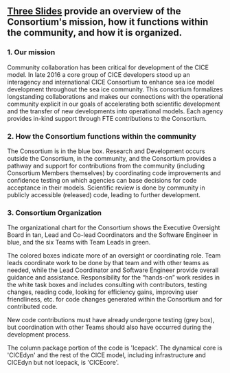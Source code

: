 ## [Three Slides](ftp://ftp.cgd.ucar.edu/archive/Model-Data/CICE/documents/OverviewSlidesDetails.pdf) provide an overview of the Consortium's mission, how it functions within the community, and how it is organized.

### 1. Our mission 

Community collaboration has been critical for development of the CICE model.
In late 2016 a core group of CICE developers stood up an interagency and international CICE Consortium to enhance sea ice model development throughout the sea ice community. This consortium formalizes longstanding collaborations and makes our connections with the operational community explicit in our goals of accelerating both scientific development and the transfer of new developments into operational models. Each agency provides in-kind support through FTE contributions to the Consortium.

### 2.  How the Consortium functions within the community

The Consortium is in the blue box. Research and Development occurs outside the Consortium, in the community, and the
Consortium provides a pathway and support for contributions from the community (including Consortium Members themselves)
by coordinating code improvements and confidence testing on which agencies can base decisions for code acceptance in their models. Scientific review is done by community in publicly accessible (released) code, leading to further development.


### 3. Consortium Organization

The organizational chart for the Consortium shows the Executive Oversight Board in tan, Lead and Co-lead Coordinators and the Software Engineer in blue, and the six Teams with Team Leads in green.  

The colored boxes indicate more of an oversight or coordinating role.  Team leads coordinate work to be done by that team and with other teams as needed, while the Lead Coordinator and Software Engineer provide overall guidance and assistance.  Responsibility for the “hands-on” work resides in the white task boxes and includes consulting with contributors, testing changes, reading code, looking for efficiency gains, improving user friendliness, etc. for code changes generated within the Consortium and for contributed code. 

New code contributions must have already undergone testing (grey box), but coordination with other Teams should also have occurred during the development process. 

The column package portion of the code is 'Icepack'. The dynamical core is 'CICEdyn' and the rest of the CICE model, including infrastructure and CICEdyn but not Icepack, is 'CICEcore'. 



